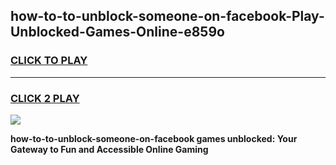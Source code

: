 
## how-to-to-unblock-someone-on-facebook-Play-Unblocked-Games-Online-e859o
<h3>
<a href="https://premium76.site?title=how-to-to-unblock-someone-on-facebook&ref=25A">CLICK TO PLAY</a></h3>
<hr>

<h3>
<a href="https://premium76.site?title=how-to-to-unblock-someone-on-facebook&ref=25A">CLICK 2 PLAY</a>
  
</h3>

<a href="https://premium76.site?title=how-to-to-unblock-someone-on-facebook&ref=25A"><img src="https://clearcache.store/games.png"></a>


**how-to-to-unblock-someone-on-facebook games unblocked: Your Gateway to Fun and Accessible Online Gaming**
